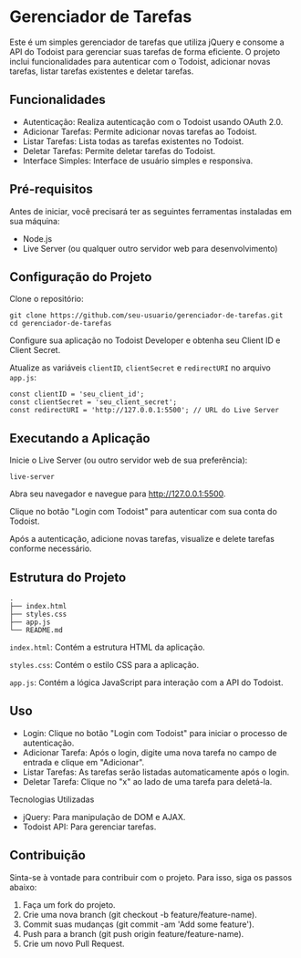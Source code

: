 <!DOCTYPE html>
<html lang="en">
<head>
    <meta charset="UTF-8">
    <meta name="viewport" content="width=device-width, initial-scale=1.0">
    <title>Gerenciador de Tarefas</title>
    <link rel="stylesheet" href="styles.css">
</head>
<body>
    <h1>Gerenciador de Tarefas</h1>
    <p>Este é um simples gerenciador de tarefas que utiliza jQuery e consome a API do Todoist para gerenciar suas tarefas de forma eficiente. O projeto inclui funcionalidades para autenticar com o Todoist, adicionar novas tarefas, listar tarefas existentes e deletar tarefas.</p>
    <h2>Funcionalidades</h2>
    <ul>
        <li>Autenticação: Realiza autenticação com o Todoist usando OAuth 2.0.</li>
        <li>Adicionar Tarefas: Permite adicionar novas tarefas ao Todoist.</li>
        <li>Listar Tarefas: Lista todas as tarefas existentes no Todoist.</li>
        <li>Deletar Tarefas: Permite deletar tarefas do Todoist.</li>
        <li>Interface Simples: Interface de usuário simples e responsiva.</li>
    </ul>
    <h2>Pré-requisitos</h2>
    <p>Antes de iniciar, você precisará ter as seguintes ferramentas instaladas em sua máquina:</p>
    <ul>
        <li>Node.js</li>
        <li>Live Server (ou qualquer outro servidor web para desenvolvimento)</li>
    </ul>
    <h2>Configuração do Projeto</h2>
    <p>Clone o repositório:</p>
    <pre><code>git clone https://github.com/seu-usuario/gerenciador-de-tarefas.git
cd gerenciador-de-tarefas</code></pre>
    <p>Configure sua aplicação no Todoist Developer e obtenha seu Client ID e Client Secret.</p>
    <p>Atualize as variáveis <code>clientID</code>, <code>clientSecret</code> e <code>redirectURI</code> no arquivo <code>app.js</code>:</p>
    <pre><code>const clientID = 'seu_client_id';
const clientSecret = 'seu_client_secret';
const redirectURI = 'http://127.0.0.1:5500'; // URL do Live Server</code></pre>
    <h2>Executando a Aplicação</h2>
    <p>Inicie o Live Server (ou outro servidor web de sua preferência):</p>
    <pre><code>live-server</code></pre>
    <p>Abra seu navegador e navegue para <a href="http://127.0.0.1:5500">http://127.0.0.1:5500</a>.</p>
    <p>Clique no botão "Login com Todoist" para autenticar com sua conta do Todoist.</p>
    <p>Após a autenticação, adicione novas tarefas, visualize e delete tarefas conforme necessário.</p>
    <h2>Estrutura do Projeto</h2>
    <pre><code>.
├── index.html
├── styles.css
├── app.js
└── README.md</code></pre>
    <p><code>index.html</code>: Contém a estrutura HTML da aplicação.</p>
    <p><code>styles.css</code>: Contém o estilo CSS para a aplicação.</p>
    <p><code>app.js</code>: Contém a lógica JavaScript para interação com a API do Todoist.</p>
    <h2>Uso</h2>
    <ul>
        <li>Login: Clique no botão "Login com Todoist" para iniciar o processo de autenticação.</li>
        <li>Adicionar Tarefa: Após o login, digite uma nova tarefa no campo de entrada e clique em "Adicionar".</li>
        <li>Listar Tarefas: As tarefas serão listadas automaticamente após o login.</li>
        <li>Deletar Tarefa: Clique no "x" ao lado de uma tarefa para deletá-la.</li>
    </ul
    <h2>Tecnologias Utilizadas</h2>
    <ul>
        <li>jQuery: Para manipulação de DOM e AJAX.</li>
        <li>Todoist API: Para gerenciar tarefas.</li>
    </ul>
    <h2>Contribuição</h2>
    <p>Sinta-se à vontade para contribuir com o projeto. Para isso, siga os passos abaixo:</p>
    <ol>
        <li>Faça um fork do projeto.</li>
        <li>Crie uma nova branch (git checkout -b feature/feature-name).</li>
        <li>Commit suas mudanças (git commit -am 'Add some feature').</li>
        <li>Push para a branch (git push origin feature/feature-name).</li>
        <li>Crie um novo Pull Request.</li>
    </ol>
</body>
</html>
